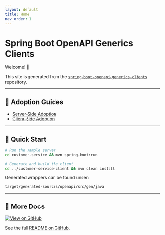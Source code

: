 ```yaml
---
layout: default
title: Home
nav_order: 1
---
```


# Spring Boot OpenAPI Generics Clients

Welcome! 👋

This site is generated from the
[`spring-boot-openapi-generics-clients`](https://github.com/bsayli/spring-boot-openapi-generics-clients) repository.

---

## 📘 Adoption Guides

* [Server-Side Adoption](adoption/server-side-adoption.md)
* [Client-Side Adoption](adoption/client-side-adoption.md)

---

## 🚀 Quick Start

```bash
# Run the sample server
cd customer-service && mvn spring-boot:run

# Generate and build the client
cd ../customer-service-client && mvn clean install
```

Generated wrappers can be found under:

`target/generated-sources/openapi/src/gen/java`

---

## 📖 More Docs

[![View on GitHub](https://img.shields.io/badge/GitHub-View%20Repo-blue?logo=github)](https://github.com/bsayli/spring-boot-openapi-generics-clients)

See the full [README on GitHub](https://github.com/bsayli/spring-boot-openapi-generics-clients#readme).
